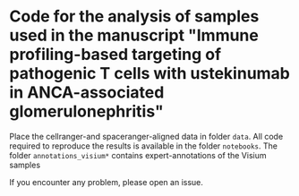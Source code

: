 # Code for the analysis of samples used in the manuscript "Immune profiling-based targeting of pathogenic T cells with ustekinumab in ANCA-associated glomerulonephritis"
Place the cellranger-and spaceranger-aligned data in folder ```data```.
All code required to reproduce the results is available in the folder ```notebooks```.
The folder ```annotations_visium*``` contains expert-annotations of the Visium samples

If you encounter any problem, please open an issue. 
